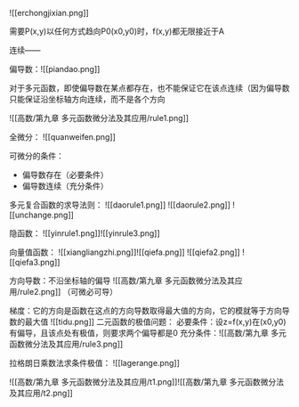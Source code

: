 ![[erchongjixian.png]]

需要P(x,y)以任何方式趋向P0(x0,y0)时，f(x,y)都无限接近于A

连续——

偏导数：![[piandao.png]]

对于多元函数，即使偏导数在某点都存在，也不能保证它在该点连续（因为偏导数只能保证沿坐标轴方向连续，而不是各个方向

![[高数/第九章 多元函数微分法及其应用/rule1.png]]

全微分：
![[quanweifen.png]]

可微分的条件：
- 偏导数存在（必要条件）
- 偏导数连续（充分条件）

多元复合函数的求导法则：
![[daorule1.png]]
![[daorule2.png]]
![[unchange.png]]

隐函数：
![[yinrule1.png]]![[yinrule3.png]]

向量值函数：
![[xiangliangzhi.png]]![[qiefa.png]]
![[qiefa2.png]]
![[qiefa3.png]]

方向导数：不沿坐标轴的偏导
![[高数/第九章 多元函数微分法及其应用/rule2.png]]
（可微必可导）

梯度：它的方向是函数在这点的方向导数取得最大值的方向，它的模就等于方向导数的最大值
![[tidu.png]]
二元函数的极值问题：
必要条件：设z=f(x,y)在(x0,y0)有偏导，且该点处有极值，则要求两个偏导都是0
充分条件：![[高数/第九章 多元函数微分法及其应用/rule3.png]]

拉格朗日乘数法求条件极值：
![[lagerange.png]]

![[高数/第九章 多元函数微分法及其应用/t1.png]]![[高数/第九章 多元函数微分法及其应用/t2.png]]